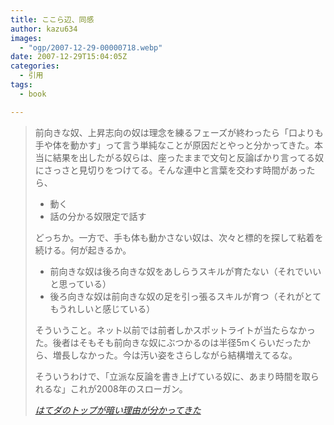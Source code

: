 ```yaml
---
title: ここら辺、同感
author: kazu634
images:
  - "ogp/2007-12-29-00000718.webp"
date: 2007-12-29T15:04:05Z
categories:
  - 引用
tags:
  - book

---
```

<div class="section">
<blockquote title="はてダのトップが暗い理由が分かってきた" cite="http://anond.hatelabo.jp/20071229092111">
<p>
      前向きな奴、上昇志向の奴は理念を練るフェーズが終わったら「口よりも手や体を動かす」って言う単純なことが原因だとやっと分かってきた。本当に結果を出したがる奴らは、座ったままで文句と反論ばかり言ってる奴にさっさと見切りをつけてる。そんな連中と言葉を交わす時間があったら、
</p>

<ul>
<li>
        動く
</li>
<li>
        話の分かる奴限定で話す
</li>
</ul>

<p>
      どっちか。一方で、手も体も動かさない奴は、次々と標的を探して粘着を続ける。何が起きるか。
</p>

<ul>
<li>
        前向きな奴は後ろ向きな奴をあしらうスキルが育たない（それでいいと思っている）
</li>
<li>
        後ろ向きな奴は前向きな奴の足を引っ張るスキルが育つ（それがとてもうれしいと感じている）
</li>
</ul>

<p>
      そういうこと。ネット以前では前者しかスポットライトが当たらなかった。後者はそもそも前向きな奴にぶつかるのは半径5mくらいだったから、増長しなかった。今は汚い姿をさらしながら結構増えてるな。
</p>

<p>
      そういうわけで、「立派な反論を書き上げている奴に、あまり時間を取られるな」これが2008年のスローガン。
</p>

<p>
<cite><a href="http://anond.hatelabo.jp/20071229092111" onclick="__gaTracker('send', 'event', 'outbound-article', 'http://anond.hatelabo.jp/20071229092111', 'はてダのトップが暗い理由が分かってきた');" target="_blank">はてダのトップが暗い理由が分かってきた</a></cite>
</p>
</blockquote>
</div>

